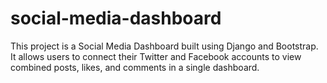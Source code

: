 # social-media-dashboard
This project is a Social Media Dashboard built using Django and Bootstrap. It allows users to connect their Twitter and Facebook accounts to view combined posts, likes, and comments in a single dashboard.

